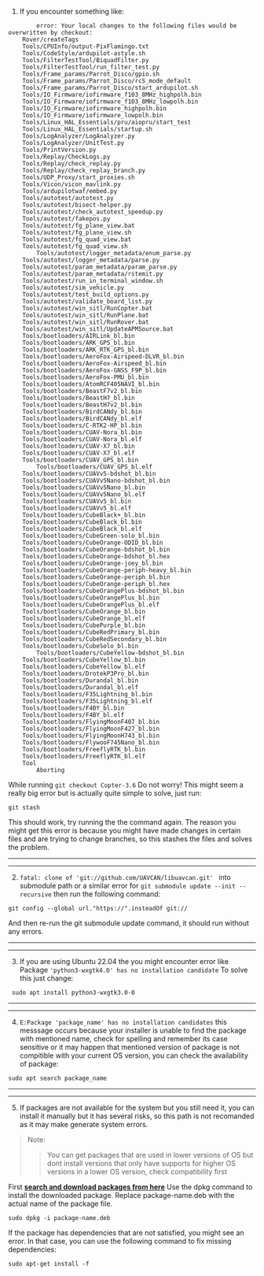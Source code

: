 1. If you encounter something like:
```
        error: Your local changes to the following files would be overwritten by checkout:
	Rover/createTags
	Tools/CPUInfo/output-PixFlamingo.txt
	Tools/CodeStyle/ardupilot-astyle.sh
	Tools/FilterTestTool/BiquadFilter.py
	Tools/FilterTestTool/run_filter_test.py
	Tools/Frame_params/Parrot_Disco/gpio.sh
	Tools/Frame_params/Parrot_Disco/rcS_mode_default
	Tools/Frame_params/Parrot_Disco/start_ardupilot.sh
	Tools/IO_Firmware/iofirmware_f103_8MHz_highpolh.bin
	Tools/IO_Firmware/iofirmware_f103_8MHz_lowpolh.bin
	Tools/IO_Firmware/iofirmware_highpolh.bin
	Tools/IO_Firmware/iofirmware_lowpolh.bin
	Tools/Linux_HAL_Essentials/pru/aiopru/start_test
	Tools/Linux_HAL_Essentials/startup.sh
	Tools/LogAnalyzer/LogAnalyzer.py
	Tools/LogAnalyzer/UnitTest.py
	Tools/PrintVersion.py
	Tools/Replay/CheckLogs.py
	Tools/Replay/check_replay.py
	Tools/Replay/check_replay_branch.py
	Tools/UDP_Proxy/start_proxies.sh
	Tools/Vicon/vicon_mavlink.py
	Tools/ardupilotwaf/embed.py
	Tools/autotest/autotest.py
	Tools/autotest/bisect-helper.py
	Tools/autotest/check_autotest_speedup.py
	Tools/autotest/fakepos.py
	Tools/autotest/fg_plane_view.bat
	Tools/autotest/fg_plane_view.sh
	Tools/autotest/fg_quad_view.bat
	Tools/autotest/fg_quad_view.sh
        Tools/autotest/logger_metadata/enum_parse.py
	Tools/autotest/logger_metadata/parse.py
	Tools/autotest/param_metadata/param_parse.py
	Tools/autotest/param_metadata/rstemit.py
	Tools/autotest/run_in_terminal_window.sh
	Tools/autotest/sim_vehicle.py
	Tools/autotest/test_build_options.py
	Tools/autotest/validate_board_list.py
	Tools/autotest/win_sitl/RunCopter.bat
	Tools/autotest/win_sitl/RunPlane.bat
	Tools/autotest/win_sitl/RunRover.bat
	Tools/autotest/win_sitl/UpdateAPMSource.bat
	Tools/bootloaders/AIRLink_bl.bin
	Tools/bootloaders/ARK_GPS_bl.bin
	Tools/bootloaders/ARK_RTK_GPS_bl.bin
	Tools/bootloaders/AeroFox-Airspeed-DLVR_bl.bin
	Tools/bootloaders/AeroFox-Airspeed_bl.bin
	Tools/bootloaders/AeroFox-GNSS_F9P_bl.bin
	Tools/bootloaders/AeroFox-PMU_bl.bin
	Tools/bootloaders/AtomRCF405NAVI_bl.bin
	Tools/bootloaders/BeastF7v2_bl.bin
	Tools/bootloaders/BeastH7_bl.bin
	Tools/bootloaders/BeastH7v2_bl.bin
	Tools/bootloaders/BirdCANdy_bl.bin
	Tools/bootloaders/BirdCANdy_bl.elf
	Tools/bootloaders/C-RTK2-HP_bl.bin
	Tools/bootloaders/CUAV-Nora_bl.bin
	Tools/bootloaders/CUAV-Nora_bl.elf
	Tools/bootloaders/CUAV-X7_bl.bin
	Tools/bootloaders/CUAV-X7_bl.elf
	Tools/bootloaders/CUAV_GPS_bl.bin
        Tools/bootloaders/CUAV_GPS_bl.elf
	Tools/bootloaders/CUAVv5-bdshot_bl.bin
	Tools/bootloaders/CUAVv5Nano-bdshot_bl.bin
	Tools/bootloaders/CUAVv5Nano_bl.bin
	Tools/bootloaders/CUAVv5Nano_bl.elf
	Tools/bootloaders/CUAVv5_bl.bin
	Tools/bootloaders/CUAVv5_bl.elf
	Tools/bootloaders/CubeBlack+_bl.bin
	Tools/bootloaders/CubeBlack_bl.bin
	Tools/bootloaders/CubeBlack_bl.elf
	Tools/bootloaders/CubeGreen-solo_bl.bin
	Tools/bootloaders/CubeOrange-ODID_bl.bin
	Tools/bootloaders/CubeOrange-bdshot_bl.bin
	Tools/bootloaders/CubeOrange-bdshot_bl.hex
	Tools/bootloaders/CubeOrange-joey_bl.bin
	Tools/bootloaders/CubeOrange-periph-heavy_bl.bin
	Tools/bootloaders/CubeOrange-periph_bl.bin
	Tools/bootloaders/CubeOrange-periph_bl.hex
	Tools/bootloaders/CubeOrangePlus-bdshot_bl.bin
	Tools/bootloaders/CubeOrangePlus_bl.bin
	Tools/bootloaders/CubeOrangePlus_bl.elf
	Tools/bootloaders/CubeOrange_bl.bin
	Tools/bootloaders/CubeOrange_bl.elf
	Tools/bootloaders/CubePurple_bl.bin
	Tools/bootloaders/CubeRedPrimary_bl.bin
	Tools/bootloaders/CubeRedSecondary_bl.bin
	Tools/bootloaders/CubeSolo_bl.bin
        Tools/bootloaders/CubeYellow-bdshot_bl.bin
	Tools/bootloaders/CubeYellow_bl.bin
	Tools/bootloaders/CubeYellow_bl.elf
	Tools/bootloaders/DrotekP3Pro_bl.bin
	Tools/bootloaders/Durandal_bl.bin
	Tools/bootloaders/Durandal_bl.elf
	Tools/bootloaders/F35Lightning_bl.bin
	Tools/bootloaders/F35Lightning_bl.elf
	Tools/bootloaders/F4BY_bl.bin
	Tools/bootloaders/F4BY_bl.elf
	Tools/bootloaders/FlyingMoonF407_bl.bin
	Tools/bootloaders/FlyingMoonF427_bl.bin
	Tools/bootloaders/FlyingMoonH743_bl.bin
	Tools/bootloaders/FlywooF745Nano_bl.bin
	Tools/bootloaders/FreeflyRTK_bl.bin
	Tools/bootloaders/FreeflyRTK_bl.elf
	Tool
        Aborting
```
While running ```git checkout Copter-3.6```
Do not worry!
This might seem a really big error but is actually quite simple to solve, just run:
```
git stash
```
This should work, try running the the command again.
The reason you might get this error is because you might have made changes in certain files and are trying to change branches, so this stashes the files and solves the problem.

-------------------------------------------------------------------------------------------------------------------------------------------------------------------------------------------------
-------------------------------------------------------------------------------------------------------------------------------------------------------------------------------------------------
2.  ```fatal: clone of 'git://github.com/UAVCAN/libuavcan.git' ``` into submodule path or a similar error for ```git submodule update --init --recursive``` then run the following command: 
```
git config --global url."https://".insteadOf git://
```
And then re-run the git submodule update command, it should run without any errors.

----------------------------------------------------------------------------------------------------------------------------------------------------------------------------------------------------
----------------------------------------------------------------------------------------------------------------------------------------------------------------------------------------------------
3. If you are using Ubuntu 22.04 the you might encounter error like Package ```'python3-wxgtk4.0' has no installation candidate```
   To solve this just change:
```
 sudo apt install python3-wxgtk3.0-0
```
----------------------------------------------------------------------------------------------------------------------------------------------------------------------------------------------------
----------------------------------------------------------------------------------------------------------------------------------------------------------------------------------------------------
4. ```E:Package 'package_name' has no installation candidates```
this messsage occurs because your installer is unable to find the package with mentioned name, check for spelling and remember its case sensitive or it may happen that mentioned version of package is not compitible with your current OS version, you can check the availability of package:
```
sudo apt search package_name
```
----------------------------------------------------------------------------------------------------------------------------------------------------------------------------------------------------
----------------------------------------------------------------------------------------------------------------------------------------------------------------------------------------------------
5. If packages are not available for the system but you still need it, you can install it manually but it has several risks, so this path is not recomanded as it may make generate system errors.
> Note:
> > You can get packages that are used in lower versions of OS but dont install versions that only have supports for higher OS versions in a lower OS version, check compatibility first  


  First __[search and download packages from here]()__
  Use the dpkg command to install the downloaded package. Replace package-name.deb with the actual name of the package file.
```
sudo dpkg -i package-name.deb
```
  If the package has dependencies that are not satisfied, you might see an error. In that case, you can use the following command to fix missing dependencies:
```
sudo apt-get install -f
```
